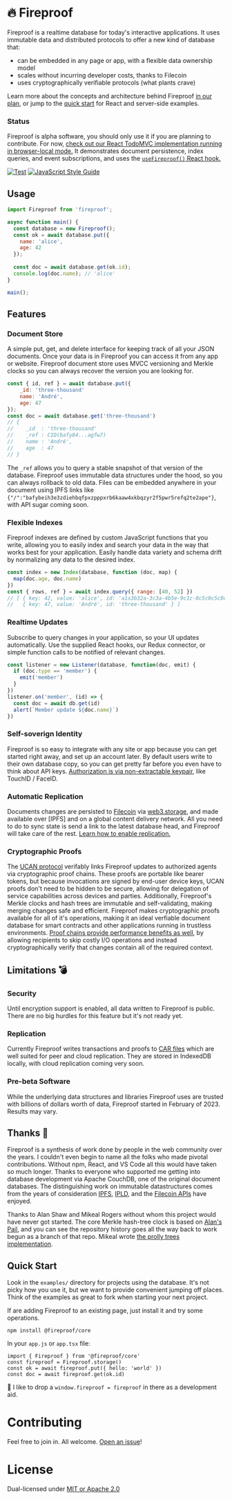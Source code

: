 # 🔥 Fireproof

Fireproof is a realtime database for today's interactive applications. It uses immutable data and distributed protocols 
to offer a new kind of database that:
- can be embedded in any page or app, with a flexible data ownership model
- scales without incurring developer costs, thanks to Filecoin
- uses cryptographically verifiable protocols (what plants crave)

Learn more about the concepts and architecture behind Fireproof [in our plan,](https://hackmd.io/@j-chris/SyoE-Plpj) or jump to the [quick start](#quick-start) for React and server-side examples.

### Status

Fireproof is alpha software, you should only use it if you are planning to contribute. For now, [check out our React TodoMVC implementation running in browser-local mode.](https://main--lucky-naiad-5aa507.netlify.app/) It demonstrates document persistence, index queries, and event subscriptions, and uses the [`useFireproof()` React hook.](https://github.com/jchris/fireproof/blob/main/examples/todomvc/src/hooks/useFireproof.js)

[![Test](https://github.com/jchris/fireproof/actions/workflows/test.yml/badge.svg)](https://github.com/jchris/fireproof/actions/workflows/test.yml)
[![JavaScript Style Guide](https://img.shields.io/badge/code_style-standard-brightgreen.svg)](https://standardjs.com)

## Usage

```js
import Fireproof from 'fireproof';

async function main() {
  const database = new Fireproof();
  const ok = await database.put({
    name: 'alice',
    age: 42
  });
  
  const doc = await database.get(ok.id);
  console.log(doc.name); // 'alice'
}

main();
```

## Features

### Document Store

A simple put, get, and delete interface for keeping track of all your JSON documents. Once your data is in Fireproof you can access it from any app or website. Fireproof document store uses MVCC versioning and Merkle clocks so you can always recover the version you are looking for.

```js
const { id, ref } = await database.put({
    _id: 'three-thousand'
    name: 'André',
    age: 47
});
const doc = await database.get('three-thousand')
// {
//    _id  : 'three-thousand'
//    _ref : CID(bafy84...agfw7)
//    name : 'André',
//    age  : 47
// }
```

The `_ref` allows you to query a stable snapshot of that version of the database. Fireproof uses immutable data structures under the hood, so you can always rollback to old data. Files can be embedded anywhere in your document using IPFS links like `{"/":"bafybeih3e3zdiehbqfpxzpppxrb6kaaw4xkbqzyr2f5pwr5refq2te2ape"}`, with API sugar coming soon.

### Flexible Indexes

Fireproof indexes are defined by custom JavaScript functions that you write, allowing you to easily index and search your data in the way that works best for your application. Easily handle data variety and schema drift by normalizing any data to the desired index.

```js
const index = new Index(database, function (doc, map) {
  map(doc.age, doc.name)
})
const { rows, ref } = await index.query({ range: [40, 52] })
// [ { key: 42, value: 'alice', id: 'a1s3b32a-3c3a-4b5e-9c1c-8c5c0c5c0c5c' },
//   { key: 47, value: 'André', id: 'three-thousand' } ]
```

### Realtime Updates

Subscribe to query changes in your application, so your UI updates automatically. Use the supplied React hooks, our Redux connector, or simple function calls to be notified of relevant changes.

```js
const listener = new Listener(database, function(doc, emit) {
  if (doc.type == 'member') {
    emit('member')
  }
})
listener.on('member', (id) => {
  const doc = await db.get(id)
  alert(`Member update ${doc.name}`)
})
```

### Self-soverign Identity

Fireproof is so easy to integrate with any site or app because you can get started right away, and set up an account later. By default users write to their own database copy, so you can get pretty far before you even have to think about API keys. [Authorization is via non-extractable keypair](https://ucan.xyz), like TouchID / FaceID.

### Automatic Replication

Documents changes are persisted to [Filecoin](https://filecoin.io) via [web3.storage](https://web3.storage), and made available over [IPFS] and on a global content delivery network. All you need to do to sync state is send a link to the latest database head, and Fireproof will take care of the rest. [Learn how to enable replication.](#status)

### Cryptographic Proofs

The [UCAN protocol](https://ucan.xyz) verifably links Fireproof updates to authorized agents via cryptographic proof chains. These proofs are portable like bearer tokens, but because invocations are signed by end-user device keys, UCAN proofs don't need to be hidden to be secure, allowing for delegation of service capabilities across devices and parties. Additionally, Fireproof's Merkle clocks and hash trees are immutable and self-validating, making merging changes safe and efficient. Fireproof makes cryptographic proofs available for all of it's operations, making it an ideal verfiable document database for smart contracts and other applications running in trustless environments. [Proof chains provide performance benefits as well](https://purrfect-tracker-45c.notion.site/Data-Routing-23c37b269b4c4c3dacb60d0077113bcb), by allowing recipients to skip costly I/O operations and instead cryptographically verify that changes contain all of the required context.

## Limitations 💣

### Security

Until encryption support is enabled, all data written to Fireproof is public. There are no big hurdles for this feature but it's not ready yet.

### Replication

Currently Fireproof writes transactions and proofs to [CAR files](https://ipld.io/specs/transport/car/carv2/) which are well suited for peer and cloud replication. They are stored in IndexedDB locally, with cloud replication coming very soon.

### Pre-beta Software

While the underlying data structures and libraries Fireproof uses are trusted with billions of dollars worth of data, Fireproof started in February of 2023. Results may vary.

## Thanks 🙏

Fireproof is a synthesis of work done by people in the web community over the years. I couldn't even begin to name all the folks who made pivotal contributions. Without npm, React, and VS Code all this would have taken so much longer. Thanks to everyone who supported me getting into database development via Apache CouchDB, one of the original document databases. The distinguishing work on immutable datastructures comes from the years of consideration [IPFS](https://ipfs.tech), [IPLD](https://ipld.io), and the [Filecoin APIs](https://docs.filecoin.io) have enjoyed.

Thanks to Alan Shaw and Mikeal Rogers without whom this project would have never got started. The core Merkle hash-tree clock is based on [Alan's Pail](https://github.com/alanshaw/pail), and you can see the repository history goes all the way back to work begun as a branch of that repo. Mikeal wrote [the prolly trees implementation](https://github.com/mikeal/prolly-trees).

## Quick Start

Look in the `examples/` directory for projects using the database. It's not picky how you use it, but we want to provide convenient jumping off places. Think of the examples as great to fork when starting your next project.

If are adding Fireproof to an existing page, just install it and try some operations.

```
npm install @fireproof/core
```

In your `app.js` or `app.tsx` file:

```
import { Fireproof } from '@fireproof/core'
const fireproof = Fireproof.storage()
const ok = await fireproof.put({ hello: 'world' })
const doc = await fireproof.get(ok.id)
```

🤫 I like to drop a `window.fireproof = fireproof` in there as a development aid.

# Contributing

Feel free to join in. All welcome. [Open an issue](https://github.com/jchris/fireproof/issues)!

# License

Dual-licensed under [MIT or Apache 2.0](https://github.com/jchris/fireproof/blob/main/LICENSE.md)
